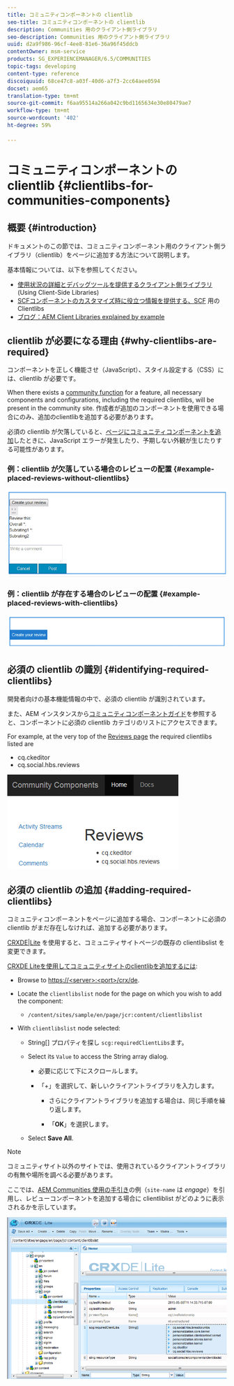 ```yaml
---
title: コミュニティコンポーネントの clientlib
seo-title: コミュニティコンポーネントの clientlib
description: Communities 用のクライアント側ライブラリ
seo-description: Communities 用のクライアント側ライブラリ
uuid: d2a9f986-96cf-4ee8-81e6-36a96f45ddcb
contentOwner: msm-service
products: SG_EXPERIENCEMANAGER/6.5/COMMUNITIES
topic-tags: developing
content-type: reference
discoiquuid: 68ce47c8-a03f-40d6-a7f3-2cc64aee0594
docset: aem65
translation-type: tm+mt
source-git-commit: f6aa95514a266a042c9bd1165634e30e80479ae7
workflow-type: tm+mt
source-wordcount: '402'
ht-degree: 59%

---
```



# コミュニティコンポーネントの clientlib {#clientlibs-for-communities-components}

## 概要 {#introduction}

ドキュメントのこの節では、コミュニティコンポーネント用のクライアント側ライブラリ（clientlib）をページに追加する方法について説明します。

基本情報については、以下を参照してください。

* [使用状況の詳細とデバッグツールを提供するクライアント側ライブラリ](/help/sites-developing/clientlibs.md) (Using Client-Side Libraries)
* [SCFコンポーネントのカスタマイズ時に役立つ情報を提供する、SCF](/help/communities/client-customize.md#clientlibs) 用のClientlibs
* [ブログ：AEM Client Libraries explained by example](https://blogs.adobe.com/experiencedelivers/experience-management/clientlibs-explained-example/)

## clientlib が必要になる理由 {#why-clientlibs-are-required}

コンポーネントを正しく機能させ（JavaScript）、スタイル設定する（CSS）には、clientlib が必要です。

When there exists a [community function](/help/communities/functions.md) for a feature, all necessary components and configurations, including the required clientlibs, will be present in the community site. 作成者が追加のコンポーネントを使用できる場合にのみ、追加のclientlibを追加する必要があります。

必須の clientlib が欠落していると、[ページにコミュニティコンポーネントを追加](/help/communities/author-communities.md)したときに、JavaScript エラーが発生したり、予期しない外観が生じたりする可能性があります。

### 例：clientlib が欠落している場合のレビューの配置 {#example-placed-reviews-without-clientlibs}

![配置されたレビュー](assets/placed-reviews.png)

### 例：clientlib が存在する場合のレビューの配置 {#example-placed-reviews-with-clientlibs}

![reviews-clientlibs](assets/reviews-clientlibs.png)

## 必須の clientlib の識別 {#identifying-required-clientlibs}

開発者向けの基本機能情報の中で、必須の clientlib が識別されています。

また、AEM インスタンスから[コミュニティコンポーネントガイド](/help/communities/components-guide.md)を参照すると、コンポーネントに必須の clientlib カテゴリのリストにアクセスできます。

For example, at the very top of the [Reviews page](https://localhost:4502/content/community-components/en/reviews.html) the required clientlibs listed are

* cq.ckeditor
* cq.social.hbs.reviews

![clientlibs-reviews](assets/clientlibs-reviews.png)

## 必須の clientlib の追加 {#adding-required-clientlibs}

コミュニティコンポーネントをページに追加する場合、コンポーネントに必須の clientlib がまだ存在しなければ、追加する必要があります。

[CRXDE|Lite](#using-crxde-lite) を使用すると、コミュニティサイトページの既存の clientlibslist を変更できます。

[CRXDE Liteを使用してコミュニティサイトのclientlibを追加するには](/help/sites-developing/developing-with-crxde-lite.md):

* Browse to [https://&lt;server>:&lt;port>/crx/de](https://localhost:4502/crx/de).
* Locate the `clientlibslist` node for the page on which you wish to add the component:

   * `/content/sites/sample/en/page/jcr:content/clientlibslist`

* With `clientlibslist` node selected:

   * String[] プロパティを探し `scg:requiredClientLibs`ます。
   * Select its `Value` to access the String array dialog.

      * 必要に応じて下にスクロールします。
      * 「+」を選択して、新しいクライアントライブラリを入力します。

         * さらにクライアントライブラリを追加する場合は、同じ手順を繰り返します。

         * 「**OK**」を選択します。
   * Select **Save All**.


>[!NOTE]
>
>コミュニティサイト以外のサイトでは、使用されているクライアントライブラリの有無や場所を調べる必要があります。


ここでは、[AEM Communities 使用の手引き](/help/communities/getting-started.md)の例（`site-name` は *engage*）を引用し、レビューコンポーネントを追加する場合に clientliblist がどのように表示されるかを示しています。

![レビューコンポーネント](assets/review-component.png)

